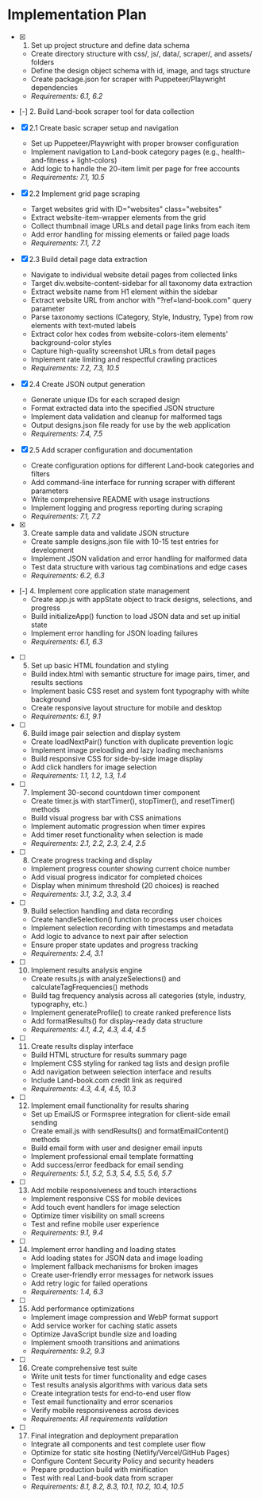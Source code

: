 # Implementation Plan

- [x] 1. Set up project structure and define data schema
  - Create directory structure with css/, js/, data/, scraper/, and assets/ folders
  - Define the design object schema with id, image, and tags structure
  - Create package.json for scraper with Puppeteer/Playwright dependencies
  - _Requirements: 6.1, 6.2_

- [-] 2. Build Land-book scraper tool for data collection
- [x] 2.1 Create basic scraper setup and navigation
  - Set up Puppeteer/Playwright with proper browser configuration
  - Implement navigation to Land-book category pages (e.g., health-and-fitness + light-colors)
  - Add logic to handle the 20-item limit per page for free accounts
  - _Requirements: 7.1, 10.5_

- [x] 2.2 Implement grid page scraping
  - Target websites grid with ID="websites" class="websites"
  - Extract website-item-wrapper elements from the grid
  - Collect thumbnail image URLs and detail page links from each item
  - Add error handling for missing elements or failed page loads
  - _Requirements: 7.1, 7.2_

- [x] 2.3 Build detail page data extraction
  - Navigate to individual website detail pages from collected links
  - Target div.website-content-sidebar for all taxonomy data extraction
  - Extract website name from H1 element within the sidebar
  - Extract website URL from anchor with "?ref=land-book.com" query parameter
  - Parse taxonomy sections (Category, Style, Industry, Type) from row elements with text-muted labels
  - Extract color hex codes from website-colors-item elements' background-color styles
  - Capture high-quality screenshot URLs from detail pages
  - Implement rate limiting and respectful crawling practices
  - _Requirements: 7.2, 7.3, 10.5_

- [x] 2.4 Create JSON output generation
  - Generate unique IDs for each scraped design
  - Format extracted data into the specified JSON structure
  - Implement data validation and cleanup for malformed tags
  - Output designs.json file ready for use by the web application
  - _Requirements: 7.4, 7.5_

- [x] 2.5 Add scraper configuration and documentation
  - Create configuration options for different Land-book categories and filters
  - Add command-line interface for running scraper with different parameters
  - Write comprehensive README with usage instructions
  - Implement logging and progress reporting during scraping
  - _Requirements: 7.1, 7.2_

- [x] 3. Create sample data and validate JSON structure
  - Create sample designs.json file with 10-15 test entries for development
  - Implement JSON validation and error handling for malformed data
  - Test data structure with various tag combinations and edge cases
  - _Requirements: 6.2, 6.3_

- [-] 4. Implement core application state management
  - Create app.js with appState object to track designs, selections, and progress
  - Build initializeApp() function to load JSON data and set up initial state
  - Implement error handling for JSON loading failures
  - _Requirements: 6.1, 6.3_

- [ ] 5. Set up basic HTML foundation and styling
  - Build index.html with semantic structure for image pairs, timer, and results sections
  - Implement basic CSS reset and system font typography with white background
  - Create responsive layout structure for mobile and desktop
  - _Requirements: 6.1, 9.1_

- [ ] 6. Build image pair selection and display system
  - Create loadNextPair() function with duplicate prevention logic
  - Implement image preloading and lazy loading mechanisms
  - Build responsive CSS for side-by-side image display
  - Add click handlers for image selection
  - _Requirements: 1.1, 1.2, 1.3, 1.4_

- [ ] 7. Implement 30-second countdown timer component
  - Create timer.js with startTimer(), stopTimer(), and resetTimer() methods
  - Build visual progress bar with CSS animations
  - Implement automatic progression when timer expires
  - Add timer reset functionality when selection is made
  - _Requirements: 2.1, 2.2, 2.3, 2.4, 2.5_

- [ ] 8. Create progress tracking and display
  - Implement progress counter showing current choice number
  - Add visual progress indicator for completed choices
  - Display when minimum threshold (20 choices) is reached
  - _Requirements: 3.1, 3.2, 3.3, 3.4_

- [ ] 9. Build selection handling and data recording
  - Create handleSelection() function to process user choices
  - Implement selection recording with timestamps and metadata
  - Add logic to advance to next pair after selection
  - Ensure proper state updates and progress tracking
  - _Requirements: 2.4, 3.1_

- [ ] 10. Implement results analysis engine
  - Create results.js with analyzeSelections() and calculateTagFrequencies() methods
  - Build tag frequency analysis across all categories (style, industry, typography, etc.)
  - Implement generateProfile() to create ranked preference lists
  - Add formatResults() for display-ready data structure
  - _Requirements: 4.1, 4.2, 4.3, 4.4, 4.5_

- [ ] 11. Create results display interface
  - Build HTML structure for results summary page
  - Implement CSS styling for ranked tag lists and design profile
  - Add navigation between selection interface and results
  - Include Land-book.com credit link as required
  - _Requirements: 4.3, 4.4, 4.5, 10.3_

- [ ] 12. Implement email functionality for results sharing
  - Set up EmailJS or Formspree integration for client-side email sending
  - Create email.js with sendResults() and formatEmailContent() methods
  - Build email form with user and designer email inputs
  - Implement professional email template formatting
  - Add success/error feedback for email sending
  - _Requirements: 5.1, 5.2, 5.3, 5.4, 5.5, 5.6, 5.7_

- [ ] 13. Add mobile responsiveness and touch interactions
  - Implement responsive CSS for mobile devices
  - Add touch event handlers for image selection
  - Optimize timer visibility on small screens
  - Test and refine mobile user experience
  - _Requirements: 9.1, 9.4_

- [ ] 14. Implement error handling and loading states
  - Add loading states for JSON data and image loading
  - Implement fallback mechanisms for broken images
  - Create user-friendly error messages for network issues
  - Add retry logic for failed operations
  - _Requirements: 1.4, 6.3_

- [ ] 15. Add performance optimizations
  - Implement image compression and WebP format support
  - Add service worker for caching static assets
  - Optimize JavaScript bundle size and loading
  - Implement smooth transitions and animations
  - _Requirements: 9.2, 9.3_

- [ ] 16. Create comprehensive test suite
  - Write unit tests for timer functionality and edge cases
  - Test results analysis algorithms with various data sets
  - Create integration tests for end-to-end user flow
  - Test email functionality and error scenarios
  - Verify mobile responsiveness across devices
  - _Requirements: All requirements validation_

- [ ] 17. Final integration and deployment preparation
  - Integrate all components and test complete user flow
  - Optimize for static site hosting (Netlify/Vercel/GitHub Pages)
  - Configure Content Security Policy and security headers
  - Prepare production build with minification
  - Test with real Land-book data from scraper
  - _Requirements: 8.1, 8.2, 8.3, 10.1, 10.2, 10.4, 10.5_
